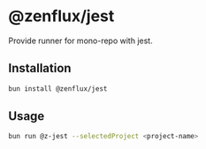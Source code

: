 # @zenflux/jest

Provide runner for mono-repo with jest.

## Installation

```bash
bun install @zenflux/jest
```

## Usage

```bash
bun run @z-jest --selectedProject <project-name>
```
